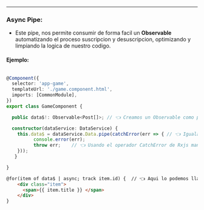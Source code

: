 
---
### Async Pipe:
- Este pipe, nos permite consumir de forma facil un **Observable** automatizando el proceso suscripcion y desuscripcion, optimizando y limpiando la logica de nuestro codigo.

#### Ejemplo:

```ts title:data.component.ts

@Component({
  selector: 'app-game',
  templateUrl: './game.component.html',
  imports: [CommonModule],
})
export class GameComponent {

  public data$!: Observable<Post[]>; // 👈 Creamos un Observable como propiedad

  constructor(dataService: DataService) {
	this.data$ = dataService.Data.pipe(catchError(err => { // 👈 Igualamos el observable del constructor al de la propiedad
	      console.error(err);
	      throw err;    // 👈 Usando el operador CatchError de Rxjs manejamos el error
	}));
   }

}
```


```html title:data.component.html
@for(item of data$ | async; track item.id) {  // 👈 Aqui lo podemos llamar
	<div class="item">
	  <span>{{ item.title }} </span>
	</div>
}
```


 